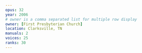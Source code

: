 ```yaml
---
opus: 32
year: 2006
# owner is a comma separated list for multiple row display
owner: [First Presbyterian Church]
location: Clarksville, TN
manuals: 2
voices: 25
ranks: 30
---
```

